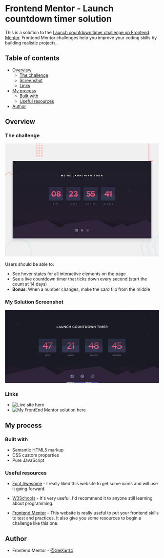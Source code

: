 # Frontend Mentor - Launch countdown timer solution

This is a solution to the [Launch countdown timer challenge on Frontend Mentor](https://www.frontendmentor.io/challenges/launch-countdown-timer-N0XkGfyz-). Frontend Mentor challenges help you improve your coding skills by building realistic projects. 

## Table of contents

- [Overview](#overview)
  - [The challenge](#the-challenge)
  - [Screenshot](#screenshot)
  - [Links](#links)
- [My process](#my-process)
  - [Built with](#built-with)
  - [Useful resources](#useful-resources)
- [Author](#author)


## Overview

### The challenge

![Design preview for the Launch countdown timer challenge](./design/desktop-preview.jpg)

Users should be able to:

- See hover states for all interactive elements on the page
- See a live countdown timer that ticks down every second (start the count at 14 days)
- **Bonus**: When a number changes, make the card flip from the middle

### My Solution Screenshot

![Design preview for the Launch countdown timer challenge solution](./design/mine/home.png)


### Links

- ![Live site here](https://glexan14.github.io/Launch-countdown-timer/)
- ![My FrontEnd Mentor solution here](https://www.frontendmentor.io/solutions/a-newbies-solution-html-css-and-pure-javascript-5XOhvsh-1)

## My process

### Built with

- Semantic HTML5 markup
- CSS custom properties
- Pure JavaScript


### Useful resources

- [Font Awesome](https://fontawesome.com/) - I really liked this website to get some icons and will use it going forward.
- [W3Schools](https://www.w3schools.com/) - It's very useful. I'd recommend it to anyone still learning about programming.

- [Frontend Mentor](https://www.frontendmentor.io/challenges) - This website is really useful to put your frontend skills to test and practices. It also give you some resources to begin a challenge like this one.


## Author

- Frontend Mentor - [@GleXan14](https://www.frontendmentor.io/profile/GleXan14)

